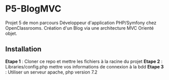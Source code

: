 # P5-BlogMVC

Projet 5 de mon parcours Développeur d'application PHP/Symfony chez OpenClassrooms.
Création d'un Blog via une architecture MVC Orienté objet.

## Installation
__Etape 1__ : Cloner ce repo et mettre les fichiers à la racine du projet
__Etape 2__ : Libraries/config.php mettre vos informations de connexion à la bdd
__Etape 3__ : Utiliser un serveur apache, php version 7.2